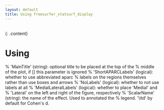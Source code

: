 ```yaml
---
layout: default
title: Using freesurfer_statsurf_display
---
```

<br>
{: .content}

# Using



%	'MainTitle' (string): optional title to be placed at the top of the
%	middle of the plot, if [] this parameter is ignored
%	'ShortAPARCLabels' (logical): whether to use abbreviated aparc
%	labels on the regions themselves rather than use boxes and arrows
%	'NoLabels' (logical): whether to not use labels at all
%	'MedialLateralLabels' (logical): whether to place 'Medial' and
%	'Lateral' on the left and right of the figure, respectively
%	'ScalarName' (string): the name of the effect. Used to annotated the
%	legend. '\itd' by default for Cohen's d.

